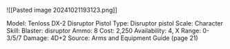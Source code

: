 ![[Pasted image 20241021193123.png]]

Model: Tenloss
DX-2 Disruptor
Pistol
Type: Disruptor pistol
Scale: Character
Skill: Blaster: disruptor
Ammo: 8
Cost: 2,250
Availability: 4, X
Range: 0-3/5/7
Damage: 4D+2
Source: Arms and Equipment Guide (page 21)